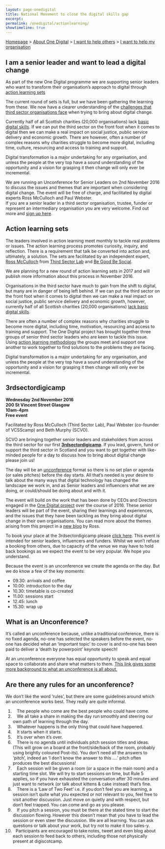 ```yaml
---
layout: page-onedigital
title: National Movement to close the digital skills gap
excerpt:  
permalink: /onedigital/actionlearning/
showtimeline: true
---
```


<!-- ![One Digital](/images/onedigitalbadgegreen.jpg)           ![Big Lottery Fund](/images/smallbiglottery.jpg) -->


[Homepage](http://digital.scvo.org.uk/onedigital/) > [About One Digital](http://digital.scvo.org.uk/onedigital/about-one-digital) > [I want to help others](http://digital.scvo.org.uk/onedigital/helping-others) > [I want to help my organisation](http://digital.scvo.org.uk/onedigital/helping-org)

## I am a senior leader and want to lead a digital change

As part of the new One Digital programme we are supporting senior leaders who want to transform their organisation’s approach to digital through [action learning sets](http://digital.scvo.org.uk/onedigital/actionlearning/#action-learning-sets)

The current round of sets is full, but we have been gathering the learning from these. We now have a clearer understanding of the [challenges that third sector organisations face](http://thirdforcenews.org.uk/blogs/we-need-radical-change-before-charities-embrace-digital) when trying to bring about digital change.

Currently half of all Scottish charities (20,000 organisations) lack [basic digital skills](http://www.go-on.co.uk/get-involved/basic-digital-skills/). If we can put the third sector on the front foot when it comes to digital then we can make a real impact on social justice, public service delivery and economic growth. There are however, often a number of complex reasons why charities struggle to become more digital, including time, culture, resourcing and access to training and support. 

Digital transformation is a major undertaking for any organisation, and unless the people at the very top have a sound understanding of the opportunity and a vision for grasping it then change will only ever be incremental. 

We are running an Unconference for Senior Leaders on 2nd November 2016 to discuss the issues and themes that are important when considering digital change. The event will be free of charge, and facilitated by digital experts Ross McCulloch and Paul Webster.  
If you are a senior leader in a third sector organisation, trustee, funder or represent an intermediary organisation you are very welcome. Find out more and [sign up here](http://www.scvo.org.uk/events/3rdsectordigicamp/). 

## Action learning sets 
The leaders involved in action learning meet monthly to tackle real problems or issues. The action learning process promotes curiosity, inquiry, and reflection. There is a requirement that talk be converted into action and, ultimately, a solution. 
The sets are facilitated by an independent expert, [Ross McCulloch](https://twitter.com/ThirdSectorLab) from [Third Sector Lab](http://thirdsectorlab.co.uk/) and [Be Good Be Social](http://begoodbesocial.org.uk/). 

We are planning for a new round of action learning sets in 2017 and will publish more information about this process in November 2016. 

Organisations in the third sector have much to gain from the shift to digital, but many are in danger of being left behind. If we can put the third sector on the front foot when it comes to digital then we can make a real impact on social justice, public service delivery and economic growth, however, currently half of all Scottish charities (20,000 organisations) [lack basic digital skills](/images/infographic-2015-white.png).

There are often a number of complex reasons why charities struggle to become more digital, including time, motivation, resourcing and access to training and support. The One Digital project has brought together three groups of senior third sector leaders who are keen to tackle this issue. Using [action learning methodology](https://en.wikipedia.org/wiki/Action_learning) the groups meet and support one another to work together to find solutions to the problems they are facing.

Digital transformation is a major undertaking for any organisation, and unless the people at the very top have a sound understanding of the opportunity and a vision for grasping it then change will only ever be incremental.

## 3rdsectordigicamp 

<strong>Wednesday 2nd November 2016<br> 
200 St Vincent Street Glasgow<br> 
10am-4pm<br> 
Free event</strong> 

Facilitated by Ross McCulloch (Third Sector Lab), Paul Webster (co-founder of VCSScamp) and Beth Murphy (SCVO). 

SCVO are bringing together senior leaders and stakeholders from across the third sector for our first <strong>[3rdsectordigicamp](http://www.scvo.org.uk/events/3rdsectordigicamp/)</strong>. If you lead, govern, fund or support the third sector in Scotland and you want to get together with like-minded people for a day to discuss how to bring about digital change please join us! 

The day will be an [unconference](https://en.wikipedia.org/wiki/Unconference) format so there is no set plan or agenda (or sales pitches) before the day starts. All that’s needed is your desire to talk about the many ways that digital technology has changed the landscape we work in, and as Senior leaders and influencers what we are doing, or could/should be doing about and with it. 

The event will build on the work that has been done by CEOs and Directors engaged in the [One Digital project](http://digital.scvo.org.uk/onedigital/) over the course of 2016. These senior leaders will be part of the event, sharing their learnings and experiences, and the issues that they have been tackling as they bring about digital change in their own organisations. You can read more about the themes arising from this project in a [new blog](http://thirdforcenews.org.uk/blogs/we-need-radical-change-before-charities-embrace-digital) by Ross.

To book your place at the 3rdsectordigicamp please [click here](http://www.scvo.org.uk/events/3rdsectordigicamp/). This event is intended for senior leaders, influencers and funders. Whilst we won’t refuse a booking from others, due to capacity of the venue we may have to hold back bookings as we expect the event to be very popular. We hope you understand. 

Because the event is an unconference we create the agenda on the day. But we do know a few of the key moments: 
 
- 09.30: arrivals and coffee 
- 10.00: introduction to the day  
- 10.30: timetable is co-created 
- 11.00: sessions start 
- 12.45: lunch  
- 15.30: wrap up 

## What is an Unconference?  

It’s called an unconference because, unlike a traditional conference, there is no fixed agenda, no-one has selected the speakers before the event, no-one has decided what an ‘important topic’ to cover is and no-one has been paid to deliver a ‘death by powerpoint’ keynote speech! 

At an unconference everyone has equal opportunity to speak and equal space to collaborate and share what matters to them.
[This link gives some more background to what an unconference is all about.](https://en.wikipedia.org/wiki/Unconference)

## Are there any rules for an unconference? 

We don’t like the word ‘rules’, but there are some guidelines around which an unconference works best. They really are quite informal. 

1)     The people who come are the best people who could have come.<br> 
2)     We all take a share in making the day run smoothly and steering our own path of learning through the day.<br> 
3)     Whatever happens is the only thing that could have happened.<br> 
4)     It starts when it starts.<br> 
5)     It’s over when it’s over.<br> 
6)     There is no agenda until individuals pitch session titles and ideas. (This will grow on a board at the front/side/back of the room, probably using brightly coloured Post-its). You don’t need all the answers to ‘pitch’, indeed an ‘I don’t know the answer to this ….’ pitch often produces the best discussions!<br> 
7)     Each session will be given a room (or a space in the main room) and a starting time slot. We will try to start sessions on time, but Rule 5 applies, so if you have exhausted the conversation after 30 minutes and just want to network (or talk about kittens & cake instead) that’s fine.<br> 
8)     There is a ‘Law of Two Feet’ i.e. if you don’t feel you are learning, a session isn’t quite what you expected or not relevant to you, feel free to visit another discussion. Just move on quietly and with respect, but don’t feel trapped. You can come and go as you please.<br> 
9)     If you pitch a session, you must be there at the stated time to start the discussion flowing. However this doesn’t mean that you have to lead the session or even steer the discussion. We are all learning. You can ask questions or talk about your work, but try not to make it too sales-y.<br> 
10)    Participants are encouraged to take notes, tweet and even blog about each session to feed back to others, including those not physically present at digiscotcamp. 
 



